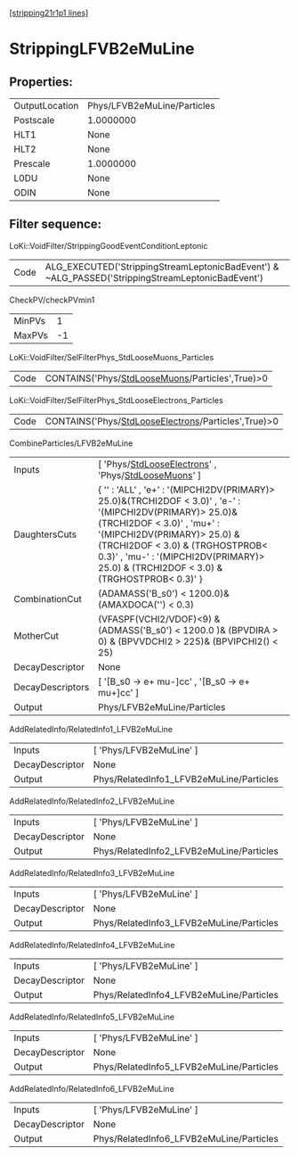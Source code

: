 [[stripping21r1p1 lines]](./stripping21r1p1-index)

# StrippingLFVB2eMuLine

## Properties:

|                |                             |
|----------------|-----------------------------|
| OutputLocation | Phys/LFVB2eMuLine/Particles |
| Postscale      | 1.0000000                   |
| HLT1           | None                        |
| HLT2           | None                        |
| Prescale       | 1.0000000                   |
| L0DU           | None                        |
| ODIN           | None                        |

## Filter sequence:

LoKi::VoidFilter/StrippingGoodEventConditionLeptonic

|      |                                                                                                  |
|------|--------------------------------------------------------------------------------------------------|
| Code | ALG_EXECUTED('StrippingStreamLeptonicBadEvent') & ~ALG_PASSED('StrippingStreamLeptonicBadEvent') |

CheckPV/checkPVmin1

|        |     |
|--------|-----|
| MinPVs | 1   |
| MaxPVs | -1  |

LoKi::VoidFilter/SelFilterPhys_StdLooseMuons_Particles

|      |                                                                                                     |
|------|-----------------------------------------------------------------------------------------------------|
| Code | CONTAINS('Phys/[StdLooseMuons](./stripping21r1p1-commonparticles-stdloosemuons)/Particles',True)\>0 |

LoKi::VoidFilter/SelFilterPhys_StdLooseElectrons_Particles

|      |                                                                                                             |
|------|-------------------------------------------------------------------------------------------------------------|
| Code | CONTAINS('Phys/[StdLooseElectrons](./stripping21r1p1-commonparticles-stdlooseelectrons)/Particles',True)\>0 |

CombineParticles/LFVB2eMuLine

|                  |                                                                                                                                                                                                                                                                                                          |
|------------------|----------------------------------------------------------------------------------------------------------------------------------------------------------------------------------------------------------------------------------------------------------------------------------------------------------|
| Inputs           | [ 'Phys/[StdLooseElectrons](./stripping21r1p1-commonparticles-stdlooseelectrons)' , 'Phys/[StdLooseMuons](./stripping21r1p1-commonparticles-stdloosemuons)' ]                                                                                                                                          |
| DaughtersCuts    | { '' : 'ALL' , 'e+' : '(MIPCHI2DV(PRIMARY)\> 25.0)&(TRCHI2DOF \< 3.0)' , 'e-' : '(MIPCHI2DV(PRIMARY)\> 25.0)&(TRCHI2DOF \< 3.0)' , 'mu+' : '(MIPCHI2DV(PRIMARY)\> 25.0) & (TRCHI2DOF \< 3.0) & (TRGHOSTPROB\< 0.3)' , 'mu-' : '(MIPCHI2DV(PRIMARY)\> 25.0) & (TRCHI2DOF \< 3.0) & (TRGHOSTPROB\< 0.3)' } |
| CombinationCut   | (ADAMASS('B_s0') \< 1200.0)& (AMAXDOCA('') \< 0.3)                                                                                                                                                                                                                                                       |
| MotherCut        | (VFASPF(VCHI2/VDOF)\<9) & (ADMASS('B_s0') \< 1200.0 )& (BPVDIRA \> 0) & (BPVVDCHI2 \> 225)& (BPVIPCHI2() \< 25)                                                                                                                                                                                          |
| DecayDescriptor  | None                                                                                                                                                                                                                                                                                                     |
| DecayDescriptors | [ '[B_s0 -\> e+ mu-]cc' , '[B_s0 -\> e+ mu+]cc' ]                                                                                                                                                                                                                                                  |
| Output           | Phys/LFVB2eMuLine/Particles                                                                                                                                                                                                                                                                              |

AddRelatedInfo/RelatedInfo1_LFVB2eMuLine

|                 |                                          |
|-----------------|------------------------------------------|
| Inputs          | [ 'Phys/LFVB2eMuLine' ]                |
| DecayDescriptor | None                                     |
| Output          | Phys/RelatedInfo1_LFVB2eMuLine/Particles |

AddRelatedInfo/RelatedInfo2_LFVB2eMuLine

|                 |                                          |
|-----------------|------------------------------------------|
| Inputs          | [ 'Phys/LFVB2eMuLine' ]                |
| DecayDescriptor | None                                     |
| Output          | Phys/RelatedInfo2_LFVB2eMuLine/Particles |

AddRelatedInfo/RelatedInfo3_LFVB2eMuLine

|                 |                                          |
|-----------------|------------------------------------------|
| Inputs          | [ 'Phys/LFVB2eMuLine' ]                |
| DecayDescriptor | None                                     |
| Output          | Phys/RelatedInfo3_LFVB2eMuLine/Particles |

AddRelatedInfo/RelatedInfo4_LFVB2eMuLine

|                 |                                          |
|-----------------|------------------------------------------|
| Inputs          | [ 'Phys/LFVB2eMuLine' ]                |
| DecayDescriptor | None                                     |
| Output          | Phys/RelatedInfo4_LFVB2eMuLine/Particles |

AddRelatedInfo/RelatedInfo5_LFVB2eMuLine

|                 |                                          |
|-----------------|------------------------------------------|
| Inputs          | [ 'Phys/LFVB2eMuLine' ]                |
| DecayDescriptor | None                                     |
| Output          | Phys/RelatedInfo5_LFVB2eMuLine/Particles |

AddRelatedInfo/RelatedInfo6_LFVB2eMuLine

|                 |                                          |
|-----------------|------------------------------------------|
| Inputs          | [ 'Phys/LFVB2eMuLine' ]                |
| DecayDescriptor | None                                     |
| Output          | Phys/RelatedInfo6_LFVB2eMuLine/Particles |
